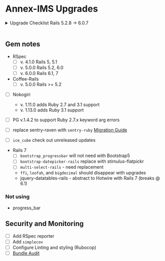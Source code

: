 # Annex-IMS Upgrades

<details><summary>Upgrade Checklist Rails 5.2.8 -> 6.0.7</summary>

### Pre-upgrade

- [ ]  Finish deprecation messages before upgrade
- [ ]  Passing tests

### Upgrade

- [ ]  Run `bundle_report compatibility --rails-version=6.0.6` for incompatible gems
- [ ]  Setup `next --init`, add conditional for rails upgrade, and upgrade bundle: `next bundle update`

**Rails Required Updates**

- [X]  Update Rails required per diff: [RailsDiffs](https://railsdiff.org/5.2.8/6.0.6)
- [X]  File diffs and `rails app:update`
- [X]  Passing Tests

### Deprecations
**Rails**

**RSpec**

</details><br />

## Gem notes

- RSpec
  - [ ]  v. 4.1.0    Rails 5, 5.1
  - [ ]  v. 5.0.0    Rails 5.2, 6.0
  - [ ]  v. 6.0.0    Rails 6.1, 7
  
- Coffee-Rails
  - [ ]  v. 5.0.0 Rails >= 5.2

- [ ] Nokogiri
  - v. 1.11.0 adds Ruby 2.7 and 3.1 support
  - v. 1.13.0 adds Ruby 3.1 support
- [ ] PG v.1.4.2 to support Ruby 2.7.x keyword arg errors

- [ ] replace sentry-raven with `sentry-ruby` [Migration Guide](https://docs.sentry.io/platforms/ruby/migration/)
- [ ] `ice_cube` check out unreleased updates

- Rails 7
  - [ ] `bootstrap_progressbar` will not need with Bootstrap5
  - [ ] `bootstrap-datepicker-rails` replace with stimulus-flatpickr
  - [ ] `multi-select-rails` - need replacement
  - `ffi`, `loofah`, and `bigdecimal` should disappear with upgrades
  - jquery-datatables-rails - abstract to Hotwire with Rails 7 (breaks @ 6.1)

### Not using
- progress_bar

## Security and Monitoring
- [ ]  Add RSpec reporter
- [ ]  Add `simplecov`
- [ ]  Configure Linting and styling (Rubocop)
- [ ]  [Bundle Audit](https://github.com/rubysec/bundler-audit#readme)
